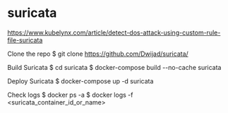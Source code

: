 # suricata
https://www.kubelynx.com/article/detect-dos-attack-using-custom-rule-file-suricata

Clone the repo
$ git clone https://github.com/Dwijad/suricata/

Build Suricata
$ cd suricata
$ docker-compose build  --no-cache suricata

Deploy Suricata
$ docker-compose up -d suricata

Check logs
$ docker ps -a
$ docker logs -f <suricata_container_id_or_name>
